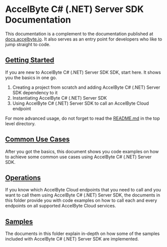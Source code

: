# AccelByte C# (.NET) Server SDK Documentation

This documentation is a complement to the documentation published at [docs.accelbyte.io](https://docs.accelbyte.io). 
It also serves as an entry point for developers who like to jump straight to code.

## [Getting Started](getting_started.md)

If you are new to AccelByte C# (.NET) Server SDK SDK, start here. It shows you the basics in one go.

1. Creating a project from scratch and adding AccelByte C# (.NET) Server SDK dependency to it
2. Instantiating AccelByte C# (.NET) Server SDK
3. Using AccelByte C# (.NET) Server SDK to call an AccelByte Cloud endpoint

For more advanced usage, do not forget to read the [README.md](../README.md) in the top level directory.

## [Common Use Cases](common_use_cases.md)

After you got the basics, this document shows you code examples on how to achieve some common use cases using AccelByte C# (.NET) Server SDK.

## [Operations](operations)

If you know which AccelByte Cloud endpoints that you need to call and you want to call them using AccelByte C# (.NET) Server SDK, the documents in this folder provide you with code examples on how to call each and every endpoints on all supported AccelByte Cloud services.

## [Samples](samples)

The documents in this folder explain in-depth on how some of the samples included with AccelByte C# (.NET) Server SDK are implemented.

